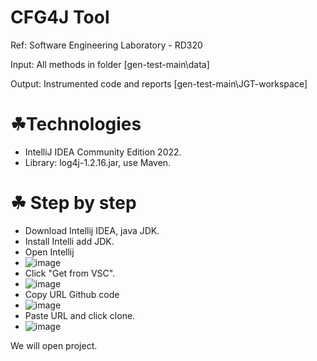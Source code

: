 # CFG4J Tool

Ref: Software Engineering Laboratory - RD320

Input: All methods in folder [gen-test-main\data]

Output: Instrumented code and reports [gen-test-main\JGT-workspace]

# ☘Technologies
- IntelliJ IDEA Community Edition 2022.
- Library: log4j-1.2.16.jar, use Maven.

# ☘ Step by step
- Download Intellij IDEA, java JDK.
- Install Intelli add JDK.
- Open Intellij
- ![image](https://user-images.githubusercontent.com/100174761/216803512-8bc40cae-e368-46d9-8978-cbc3ded72196.png)
- Click "Get from VSC".
- ![image](https://user-images.githubusercontent.com/100174761/216803553-aa04f5aa-af37-461f-866b-6eb1ce0a7942.png)
- Copy URL Github code
- ![image](https://user-images.githubusercontent.com/100174761/216803632-910515ee-1129-496a-9c27-231d881d2b3a.png)
- Paste URL and click clone.
- ![image](https://user-images.githubusercontent.com/100174761/216803656-33471e5f-2ffd-420f-ad9b-562f446fb856.png)

We will open project.
 
